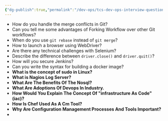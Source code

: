 ```yaml
---
{"dg-publish":true,"permalink":"/dev-ops/tcs-dev-ops-interview-questions/"}
---
```


- How do you handle the merge conflicts in Git?
- Can you tell me some advantages of Forking Workflow over other Git workflows?
- When do you use `git rebase` instead of `git merge`?
- How to launch a browser using WebDriver?
- Are there any technical challenges with Selenium?
- Describe the difference between `driver.close()` and `driver.quit()`?
- How will you secure Jenkins?
- Can you write the syntax for building a docker image?
- **What is the concept of sudo in Linux?**
- **What is Nagios Log Server?**
- **What Are The Benefits Of The Nosql?**
- **What Are Adoptions Of Devops In Industry.**
- **How Would You Explain The Concept Of "infrastructure As Code" (iac)?**
- **How Is Chef Used As A Cm Tool?**
- **Why Are Configuration Management Processes And Tools Important?**
- 